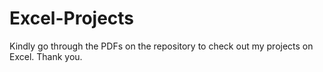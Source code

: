 # Excel-Projects
Kindly go through the PDFs on the repository to check out my projects on Excel. Thank you.
